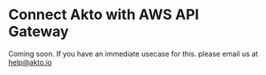 # Connect Akto with AWS API Gateway

Coming soon. If you have an immediate usecase for this. please email us at help@akto.io
